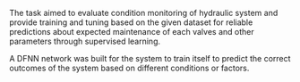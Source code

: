 The task aimed to evaluate condition monitoring of hydraulic system and provide training and tuning based on the given dataset for reliable predictions about expected maintenance of each valves and other parameters through supervised learning.

A DFNN network was built for the system to train itself to predict the correct outcomes of the system based on different conditions or factors.
